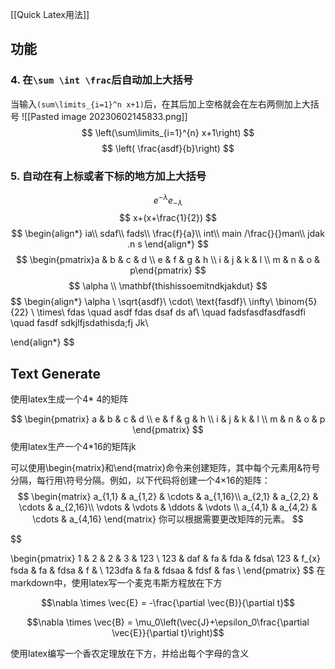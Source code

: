 [[Quick Latex用法]]
## 功能
### 4. 在`\sum \int \frac`后自动加上大括号
当输入`(sum\limits_{i=1}^n x+1)`后，在其后加上空格就会在左右两侧加上大括号
![[Pasted image 20230602145833.png]]
$$
\left(\sum\limits_{i=1}^{n} x+1\right)
$$
$$
\left( \frac{asdf}{b}\right)
$$
### 5. 自动在有上标或者下标的地方加上大括号
$$
e^{-\lambda}
e_{ -\lambda}
$$
$$
x+(x+\frac{1}{2})
$$
$$
\begin{align*}
ia\\
sdaf\\
fads\\
\frac{f}{a}\\
int\\ main /\frac{}{}man\\
jdak .n s
\end{align*}
$$
$$
\begin{pmatrix}a & b & c & d \\ e & f & g & h \\ i & j & k & l \\ m  & n & o & p\end{pmatrix}
$$
$$
\alpha \\
\mathbf{thishissoemitndkjakdut}
$$
$$
\begin{align*}
\alpha \\
\sqrt{asdf}\\
\cdot\\
\text{fasdf}\\
\infty\\
\binom{5}{22} \\
\times\\
fdas
\quad asdf fdas dsaf ds af\\
\quad fadsfasdfasdfasdfi \quad fasdf sdkjlfjsdathisda;fj Jk\\

\end{align*}
$$


## Text Generate
使用latex生成一个4* 4的矩阵


$$
\begin{pmatrix}
a & b & c & d \\
e & f & g & h \\
i & j & k & l \\
m & n & o & p
\end{pmatrix}
$$
使用latex生产一个4*16的矩阵jk

可以使用\begin{matrix}和\end{matrix}命令来创建矩阵，其中每个元素用&符号分隔，每行用\\符号分隔。例如，以下代码将创建一个4×16的矩阵：
$$
\begin{matrix}
a_{1,1} & a_{1,2} & \cdots & a_{1,16}\\
a_{2,1} & a_{2,2} & \cdots & a_{2,16}\\
\vdots  & \vdots  & \ddots & \vdots \\
a_{4,1} & a_{4,2} & \cdots & a_{4,16}
\end{matrix}
你可以根据需要更改矩阵的元素。
$$

$$

\begin{pmatrix} 1 & 2 & 2 & 3 & 123 \\ 123  & daf & fa & fda & fdsa\\ 123 & f_{x} fsda  & fa & fdsa & f & \\ 123dfa & fa & fdsaa & fdsf & fas \\ \end{pmatrix}
$$
在markdown中，使用latex写一个麦克韦斯方程放在下方

$$\nabla \times \vec{E} = -\frac{\partial \vec{B}}{\partial t}$$

$$\nabla \times \vec{B} = \mu_0\left(\vec{J}+\epsilon_0\frac{\partial \vec{E}}{\partial t}\right)$$

使用latex编写一个香农定理放在下方，并给出每个字母的含义